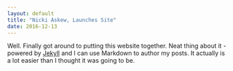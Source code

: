 ```yaml
---
layout: default
title: "Nicki Askew, Launches Site"
date: 2016-12-13
---
```


Well. Finally got around to putting this website together. Neat thing about it - powered by [Jekyll](http://jekyllrb.com) and I can use Markdown to author my posts. It actually is a lot easier than I thought it was going to be.
